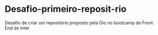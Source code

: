 # Desafio-primeiro-reposit-rio
Desafio de criar um repositório proposto pela Dio no bootcamp de Front End do Inter
